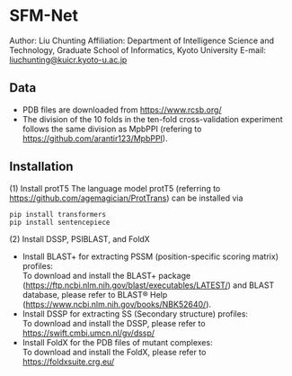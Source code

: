 # SFM-Net

Author: Liu Chunting
Affiliation: Department of Intelligence Science and Technology, Graduate School of Informatics, Kyoto University
E-mail: liuchunting@kuicr.kyoto-u.ac.jp


## Data
* PDB files are downloaded from https://www.rcsb.org/
* The division of the 10 folds in the ten-fold cross-validation experiment follows the same division as MpbPPI (refering to https://github.com/arantir123/MpbPPI).

## Installation
(1) Install protT5
The language model protT5 (referring to https://github.com/agemagician/ProtTrans) can be installed via
```
pip install transformers
pip install sentencepiece
```

(2) Install DSSP, PSIBLAST, and FoldX
* Install BLAST+ for extracting PSSM (position-specific scoring matrix) profiles:
<br>To download and install the BLAST+ package (https://ftp.ncbi.nlm.nih.gov/blast/executables/LATEST/) and BLAST database, please refer to BLAST® Help (https://www.ncbi.nlm.nih.gov/books/NBK52640/). 
* Install DSSP for extracting SS (Secondary structure) profiles:
<br>To download and install the DSSP, please refer to https://swift.cmbi.umcn.nl/gv/dssp/
* Install FoldX for the PDB files of mutant complexes:
<br>To download and install the FoldX, please refer to https://foldxsuite.crg.eu/
